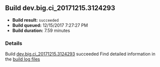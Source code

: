 ## Build dev.big.ci_20171215.3124293
- **Build result:** `succeeded`
- **Build queued:** 12/15/2017 7:27:27 PM
- **Build duration:** 7.59 minutes
### Details
Build [dev.big.ci_20171215.3124293](https://winappstudio.visualstudio.com/web/build.aspx?pcguid=a4ef43be-68ce-4195-a619-079b4d9834c2&builduri=vstfs%3a%2f%2f%2fBuild%2fBuild%2f24293) succeeded
Find detailed information in the [build log files](https://uwpctdiags.blob.core.windows.net/buildlogs/dev.big.ci_20171215.3124293_logs.zip)
